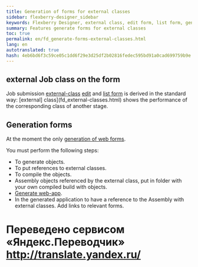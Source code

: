 ```yaml
--- 
title: Generation of forms for external classes 
sidebar: flexberry-designer_sidebar 
keywords: Flexberry Designer, external class, edit form, list form, generation 
summary: Features generate forms for external classes 
toc: true 
permalink: en/fd_generate-forms-external-classes.html 
lang: en 
autotranslated: true 
hash: 4eb6bd6f3c59ce05c1dd6f29e3d25df2b02816fedec595bd91a0cad699759b9e 
--- 
```


## external Job class on the form 

Job submission [external-class](fd_external-classes.html) [edit](fd_editform.html) and [list form](fd_listform.html) is derived in the standard way: [external] class](fd_external-classes.html) shows the performance of the corresponding class of another stage. 

## Generation forms 

At the moment the only [generation of web forms](fa_asp-net-generator.html). 

You must perform the following steps: 

* To generate objects. 
* To put references to external classes. 
* To compile the objects. 
* Assembly objects referenced by the external class, put in folder with your own compiled build with objects. 
* [Generate web-app](fa_asp-net-generator.html). 
* In the generated application to have a reference to the Assembly with external classes. Add links to relevant forms. 



 # Переведено сервисом «Яндекс.Переводчик» http://translate.yandex.ru/
